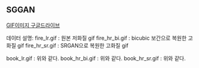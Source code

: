 ## SGGAN

<a href="https://drive.google.com/drive/folders/1YEtTuDTfSbyHL8TdgXueEA-ALO4sdk32?usp=sharing">GIF이미지 구글드라이브</a>

데이터 설명:
fire_lr.gif : 원본 저화질 gif
fire_hr_bi.gif : bicubic 보간으로 복원한 고화질 gif
fire_hr_sr.gif : SRGAN으로 복원한 고화질 gif

book_lr.gif : 위와 같다.
book_hr_bi.gif : 위와 같다.
book_hr_sr.gif : 위와 같다.
